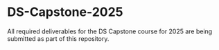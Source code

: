 # DS-Capstone-2025
All required deliverables for the DS Capstone course for 2025 are being submitted as part of this repository.
